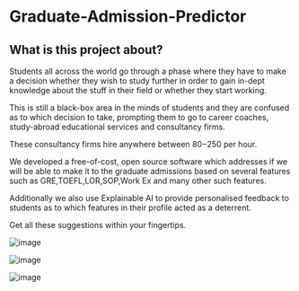 # Graduate-Admission-Predictor

## What is this project about?

Students all across the world go through a phase where they have to make a decision whether they wish to study further in order to gain in-dept knowledge about the stuff in their field or whether they start working.

This is still a black-box area in the minds of students and they are confused as to which decision to take, prompting them to go to career coaches, study-abroad educational services and consultancy firms. 

These consultancy firms hire anywhere between $80-$250 per hour. 

We developed a free-of-cost, open source software which addresses if we will be able to make it to the graduate admissions based on several features such as GRE,TOEFL,LOR,SOP,Work Ex and many other such features.

Additionally we also use Explainable AI to provide personalised feedback to students as to which features in their profile acted as a deterrent.

Get all these suggestions within your fingertips.

![image](https://user-images.githubusercontent.com/75988493/144616508-523f1cb8-cf65-4b49-a440-d123c28c9fc0.png)

![image](https://user-images.githubusercontent.com/75988493/144616664-7d72cdb0-ce4c-48e6-908a-c98631e7bcbd.png)

![image](https://user-images.githubusercontent.com/75988493/144616714-8c588d02-5d4e-428f-8af4-2a0c77cc6dfa.png)
